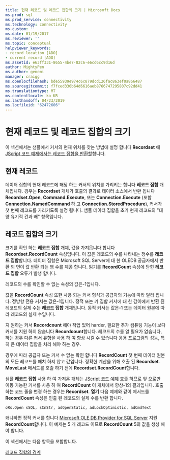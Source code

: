 ```yaml
---
title: 현재 레코드 및 레코드 집합의 크기 | Microsoft Docs
ms.prod: sql
ms.prod_service: connectivity
ms.technology: connectivity
ms.custom: ''
ms.date: 01/19/2017
ms.reviewer: ''
ms.topic: conceptual
helpviewer_keywords:
- record location [ADO]
- current record [ADO]
ms.assetid: e63ff331-8655-4be7-82c6-e6cd6cc9d16d
author: MightyPen
ms.author: genemi
manager: craigg
ms.openlocfilehash: bde55939e974c6c879dcd126fac863ef0a866487
ms.sourcegitcommit: f7fced330b64d6616aeb8766747295807c92dd41
ms.translationtype: MT
ms.contentlocale: ko-KR
ms.lasthandoff: 04/23/2019
ms.locfileid: "62472606"
---
```

# <a name="current-record-and-size-of-recordset"></a>현재 레코드 및 레코드 집합의 크기
이 섹션에서는 샘플에서 커서의 현재 위치를 찾는 방법에 설명 합니다 **Recordset** 에 [JScript 코드 예제에서는 레코드 집합을 반환할](../../../ado/guide/data/jscript-code-example-to-return-a-recordset.md)합니다.  
  
## <a name="current-record"></a>현재 레코드  
 데이터 집합의 현재 레코드에 해당 하는 커서의 위치를 가리키는 합니다 **레코드 집합** 개체입니다. 경우는 **Recordset** 개체가 호출의 결과로 데이터 소스에서 반환 됩니다 **Recordset.Open**, **Command.Execute**, 또는 **Connection.Execute**  (포함 **Connection.NamedCommand** 하 고 **Connection.StoredProcedure**), 커서가 첫 번째 레코드를 가리키도록 설정 됩니다. 샘플 데이터 집합을 초기 현재 레코드의 "대양 유기적 건과 배" 항목입니다.  
  
## <a name="size-of-recordset"></a>레코드 집합의 크기  
 크기를 확인 하는 **레코드 집합** 개체, 값을 가져옵니다 합니다 **Recordset.RecordCount** 속성입니다. 이 값은 레코드의 수를 나타내는 정수를 **레코드 집합**합니다. 데이터 집합은 Microsoft SQL Server에 대 한 OLEDB 공급자에서 반환 되 면이 값 반환 되는 행 수를 제공 합니다. 읽기를 **RecordCount** 속성에 닫힌 **레코드 집합** 오류가 발생 합니다.  
  
 레코드의 수를 확인할 수 없는 속성의 값은-1입니다.  
  
 값을 **RecordCount** 속성 또한 사용 되는 커서 형식과 공급자의 기능에 따라 달라 집니다. 정방향 전용 커서는 값은-1입니다. 정적 또는 키 집합 커서에 대 한 값이에서 반환 된 레코드의 실제 수는 **레코드 집합** 개체입니다. 동적 커서는 값은-1 또는 데이터 원본에 따라 레코드의 실제 수입니다.  
  
 지 원하는 커서 **Recordcount** 해야 작업 있어 harder, 필요한 추가 컴퓨팅 기능이 보다 커서를 지원 하지 않습니다 **Recordcount**합니다. 레코드의 수를 알 필요가 없습니다, 하는 경우 다른 커서 유형을 사용 하 여 향상 시킬 수 있습니다 응용 프로그램의 성능, 특히 큰 데이터 집합을 처리 해야 하는 경우.  
  
 경우에 따라 공급자 또는 커서 수 없는 확인 합니다 **RecordCount** 첫 번째 데이터 원본의 모든 레코드를 페치 하지 않고 값입니다. 정확한 계산을 위해 호출 된 **Recordset**. **MoveLast** 메서드를 호출 하기 전에 **Recordset.RecordCount**합니다.  
  
 샘플 **레코드 집합** 사용 하 여 가져온 개체는 [JScript 코드 예제](../../../ado/guide/data/jscript-code-example-to-return-a-recordset.md) 호출 하므로 앞 으로만 이동 가능한 커서를 사용 하 여 **RecordCount** 이 개체에서 항상-1의 결과입니다. 호출 하는 코드 줄을 변경 하는 경우는 **Recordset**. **열기** 다음 예제와 같이 메서드를 **RecordCount** 속성은 인출 된 레코드의 실제 수를 반환 합니다.  
  
```  
oRs.Open sSQL, sCnStr, adOpenStatic, adLockOptimistic, adCmdText   
```  
  
 왜냐하면 정적 커서를 합니다 [Microsoft OLE DB Provider for SQL Server](../../../ado/guide/appendixes/microsoft-ole-db-provider-for-sql-server.md) 지원 **RecordCount**합니다. 이 예제는 5 개 레코드 이므로 **RecordCount** 5의 값을 생성 해야 합니다.  
  
 이 섹션에서는 다음 항목을 포함합니다.  
  
 [레코드 집합의 경계](../../../ado/guide/data/boundaries-of-a-recordset.md)
